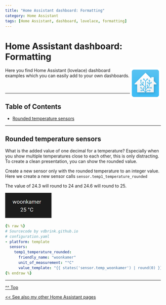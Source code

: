 ```yaml
---
title: "Home Assistant dashboard: Formatting"
category: Home Assistant
tags: [Home Assistant, dashboard, lovelace, formatting]
---
```


# Home Assistant dashboard: Formatting

<a href="index"><img src="images/home_assistant_logo.png" style="float: right;" alt="Home Assistant logo" height="100px"></a>

Here you find Home Assistant (lovelace) dashboard examples which you can easily add to your own dashboards.
<br/><br/><br/>

---
## Table of Contents
<!-- TOC -->
* [Rounded temperature sensors](#rounded-temperature-sensors)
<!-- TOC -->

---

## Rounded temperature sensors

What is the added value of one decimal for a temperature? Especially when you show multiple temperatures close to each other, this is only distracting. To create a clean presentation, you can show the rounded value.

Create a new sensor only with the rounded temperature to an integer value.
Here we create a new sensor calls `sensor.temp1_temperature_rounded`

The value of 24.3 will round to 24 and 24.6 will round to 25.

![Rounded temperature value](images/rounded_value.png)
```yaml
{% raw %}
# Sourcecode by vdbrink.github.io
# configuration.yaml
- platform: template
  sensors:
    temp1_temperature_rounded:
      friendly_name: "woonkamer"
      unit_of_measurement: "°C"
      value_template: "{{ states('sensor.temp_woonkamer') | round(0) }}"
{% endraw %}
```

---
[^^ Top](#table-of-contents)

[<< See also my other Home Assistant pages](index)